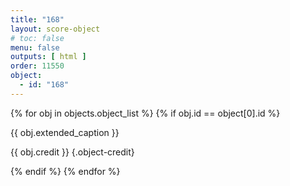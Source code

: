 ```yaml
---
title: "168"
layout: score-object
# toc: false
menu: false
outputs: [ html ]
order: 11550
object:
  - id: "168"
---
```


{% for obj in objects.object_list %}
{% if obj.id == object[0].id %}

{{ obj.extended_caption }}

{{ obj.credit }} {.object-credit}

{% endif %}
{% endfor %}

